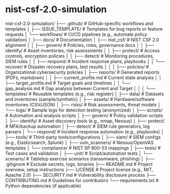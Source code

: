 # nist-csf-2.0-simulation

nist-csf-2.0-simulation/
├── .github/                   # GitHub-specific workflows and templates
│   ├── ISSUE_TEMPLATE/        # Templates for bug reports or feature requests
│   └── workflows/             # CI/CD pipelines (e.g., automate policy validation)
│
├── docs/                      # Documentation
│   ├── nist_csf/              # NIST CSF 2.0 alignment
│   │   ├── govern/            # Policies, roles, governance docs
│   │   ├── identify/          # Asset inventories, risk assessments
│   │   ├── protect/           # Access controls, encryption policies
│   │   ├── detect/            # Monitoring procedures, SIEM rules
│   │   ├── respond/           # Incident response plans, playbooks
│   │   └── recover/           # Disaster recovery plans, test results
│   │
│   ├── policies/              # Organizational cybersecurity policies
│   ├── reports/               # Generated reports (PDFs, markdown)
│   │   ├── current_profile.md # Current state analysis
│   │   ├── target_profile.md  # Target goals and timelines
│   │   └── gap_analysis.md    # Gap analysis between Current and Target
│   │
│   └── templates/             # Reusable templates (e.g., risk register)
│
├── data/                      # Datasets and inventories (sample/synthetic)
│   ├── assets/                # Hardware/software inventories (CSV/JSON)
│   ├── risks/                 # Risk assessments, threat models
│   └── logs/                  # Sample logs for detection testing (anonymized)
│
├── scripts/                   # Automation and analysis scripts
│   ├── govern/                # Policy validation scripts
│   ├── identify/              # Asset discovery tools (e.g., nmap, Nessus)
│   ├── protect/               # MFA/backup automation
│   ├── detect/                # SIEM rule generators, log parsers
│   └── respond/               # Incident response automation (e.g., playbooks)
│
├── tools/                     # Third-party tools/configurations
│   ├── siem/                  # SIEM configs (e.g., Elasticsearch, Splunk)
│   ├── vuln_scanners/         # Nessus/OpenVAS templates
│   └── compliance/            # NIST SP 800-53 mappings
│
├── tests/                     # Test cases and validation
│   ├── unit/                  # Script/automation tests
│   └── scenario/              # Tabletop exercise scenarios (ransomware, phishing)
│
├── .gitignore                 # Exclude secrets, logs, binaries
├── README.md                  # Project overview, setup instructions
├── LICENSE                    # Project license (e.g., MIT, Apache 2.0)
├── SECURITY.md                # Vulnerability disclosure process
├── CONTRIBUTING.md            # Guidelines for contributors
└── requirements.txt           # Python dependencies (if applicable)
